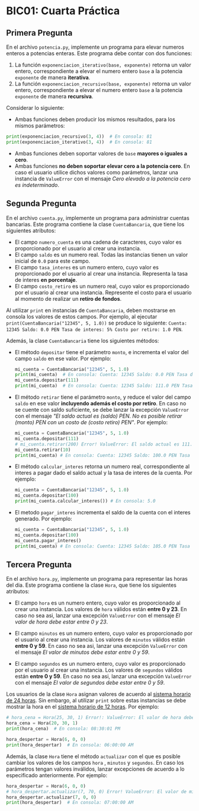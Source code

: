 # BIC01: Cuarta Práctica

## Primera Pregunta

En el archivo `potencia.py`, implemente un programa para elevar numeros enteros a potencias enteras. Este programa debe
contar con dos funciones:

1. La función `exponenciacion_iterativo(base, exponente)` retorna un valor entero, correspondiente a elevar el numero
   entero `base` a la potencia `exponente` de manera **iterativa**.
2. La función `exponenciacion_recursivo(base, exponente)` retorna un valor entero, correspondiente a elevar el numero
   entero `base` a la potencia `exponente` de manera **recursiva**.

Considerar lo siguiente:

* Ambas funciones deben producir los mismos resultados, para los mismos parámetros:

```python
print(exponenciacion_recursivo(3, 4))  # En consola: 81
print(exponenciacion_iterativo(3, 4))  # En consola: 81
```

* Ambas funciones deben soportar valores de `base` **mayores o iguales a cero**.
* Ambas funciones **no deben soportar elevar cero a la potencia cero**. En caso el usuario utilice dichos valores como
  parámetros, lanzar una instancia de `ValueError` con el mensaje *Cero elevado a la potencia cero es indeterminado*.

## Segunda Pregunta

En el archivo `cuenta.py`, implemente un programa para administrar cuentas bancarias. Este programa contiene la
clase `CuentaBancaria`, que tiene los siguientes atributos:

* El campo `numero_cuenta` es una cadena de caracteres, cuyo valor es proporcionado por el usuario al crear una
  instancia.
* El campo `saldo` es un numero real. Todas las instancias tienen un valor inicial de `0.0`
  para este campo.
* El campo `tasa_interes` es un numero entero, cuyo valor es proporcionado por el usuario al crear una instancia.
  Representa la tasa de interes **en porcentaje**.
* El campo `costo_retiro` es un numero real, cuyo valor es proporcionado por el usuario al crear una instancia.
  Represente el costo para el usuario al momento de realizar un
  **retiro de fondos**.

Al utilizar `print` en instancias de `CuentaBancaria`, deben mostrarse en consola los valores de estos campos. Por
ejemplo, al ejecutar `print(CuentaBancaria("12345", 5, 1.0))` se produce lo
siguiente: `Cuenta: 12345 Saldo: 0.0 PEN Tasa de interes: 5% Costo por retiro: 1.0 PEN`.

Además, la clase `CuentaBancaria` tiene los siguientes métodos:

* El método `depositar` tiene el parámetro `monto`, e incrementa el valor del campo `saldo` en ese valor. Por ejemplo:

    ```python
    mi_cuenta = CuentaBancaria("12345", 5, 1.0)
    print(mi_cuenta)  # En consola: Cuenta: 12345 Saldo: 0.0 PEN Tasa de interes: 5% Costo por retiro: 1.0 PEN
    mi_cuenta.depositar(111)
    print(mi_cuenta)  # En consola: Cuenta: 12345 Saldo: 111.0 PEN Tasa de interes: 5% Costo por retiro: 1.0 PEN
    ```

* El método `retirar` tiene el parámetro `monto`, y reduce el valor del campo `saldo` en ese valor
  **incluyendo además el costo por retiro**. En caso no se cuente con saldo suficiente, se debe lanzar la
  excepción `ValueError` con el mensaje *"El saldo actual es (saldo) PEN. No es posible retirar (monto) PEN con un costo
  de (costo retiro) PEN"*. Por ejemplo:

    ```python
    mi_cuenta = CuentaBancaria("12345", 5, 1.0)
    mi_cuenta.depositar(111)
    # mi_cuenta.retirar(200) Error! ValueError: El saldo actual es 111.0 PEN. No es posible retirar 200 PEN con un costo de 1.0 PEN
    mi_cuenta.retirar(10) 
    print(mi_cuenta) # En consola: Cuenta: 12345 Saldo: 100.0 PEN Tasa de interes: 5% Costo por retiro: 1.0 PEN
    ```
* El método `calcular_interes` retorna un numero real, correspondiente al interes a pagar dado el saldo actual y la tasa
  de interes de la cuenta. Por ejemplo:

    ```python
    mi_cuenta = CuentaBancaria("12345", 5, 1.0)
    mi_cuenta.depositar(100)
    print(mi_cuenta.calcular_interes()) # En consola: 5.0   
    ```

* El metodo `pagar_interes` incrementa el saldo de la cuenta con el interes generado. Por ejemplo:

    ```python
    mi_cuenta = CuentaBancaria("12345", 5, 1.0)
    mi_cuenta.depositar(100)
    mi_cuenta.pagar_interes()
    print(mi_cuenta) # En consola: Cuenta: 12345 Saldo: 105.0 PEN Tasa de interes: 5% Costo por retiro: 1.0 PEN

    ```

## Tercera Pregunta

En el archivo `hora.py`, implemente un programa para representar las horas del dia. Este programa contiene la
clase `Hora`, que tiene los siguientes atributos:

* El campo `hora` es un numero entero, cuyo valor es proporcionado al crear una instancia. Los valores de `hora` válidos
  están **entre 0 y 23**. En caso no sea asi, lanzar una excepción
  `ValueError` con el mensaje *El valor de hora debe estar entre 0 y 23*.

* El campo `minutos` es un numero entero, cuyo valor es proporcionado por el usuario al crear una instancia. Los valores
  de `minutos` válidos están **entre 0 y 59**. En caso no sea asi, lanzar una excepción
  `ValueError` con el mensaje *El valor de minutos debe estar entre 0 y 59*.

* El campo `segundos` es un numero entero, cuyo valor es proporcionado por el usuario al crear una instancia. Los
  valores de `segundos` válidos están **entre 0 y 59**. En caso no sea asi, lanzar una excepción
  `ValueError` con el mensaje *El valor de segundos debe estar entre 0 y 59*.

Los usuarios de la clase `Hora` asignan valores de acuerdo al
[sistema horario de 24 horas](https://es.wikipedia.org/wiki/Sistema_horario_de_24_horas). Sin embargo, al
utilizar `print` sobre estas instancias se debe mostrar la hora en
el [sistema horario de 12 horas](https://es.wikipedia.org/wiki/Sistema_horario_de_12_horas). Por ejemplo:

```python
# hora_cena = Hora(25, 30, 1) Error!: ValueError: El valor de hora debe estar entre 0 y 23
hora_cena = Hora(20, 30, 1)
print(hora_cena)  # En consola: 08:30:01 PM

hora_despertar = Hora(6, 0, 0)
print(hora_despertar)  # En consola: 06:00:00 AM
```

Además, la clase `Hora` tiene el método `actualizar` con el que es posible cambiar los valores de los campos `hora`
, `minutos` y `segundos`. En caso los parámetros tengan valores inválidos, lanzar excepciones de acuerdo a lo
especificado anteriormente. Por ejemplo:

```python
hora_despertar = Hora(6, 0, 0)
# hora_despertar.actualizar(7, 70, 0) Error! ValueError: El valor de minutos debe estar entre 0 y 59
hora_despertar.actualizar(7, 0, 0)
print(hora_despertar)  # En consola: 07:00:00 AM
```


  
